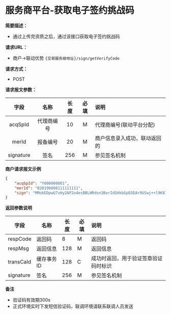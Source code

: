 # 服务商平台-获取电子签约挑战码

**简要描述：** 
- 通过上传完资质之后，通过该接口获取电子签约挑战码

**请求URL：** 
- 商户->联动优势
`{交易服务根地址}/sign/getVerifyCode`

**请求方式：**
- POST 

**请求报文参数：** 

|   字段    |    名称    | 长度 | 必填 | 说明                         |
| :-------: | :--------: | :--: | :--: | :--------------------------- |
|  acqSpId  | 代理商编号 |  10  |  M   | 代理商编号(联动平台分配)     |
|   merId   |  报备编号  |  20  |  M   | 商户信息录入成功，联动返回的 |
| signature |    签名    | 256  |  M   | 参见签名机制                 |

 **商户请求报文示例**

```json
{
	"acqSpId": "Y000000001",
	"merId": "B20190808111111111",
	"sign": "MMokEDpwU7vHy2AP2o4esBBLHRdsn3BorIdSHkbGpEOEAr9USwj++l9K8lyder2Yy/WmtEhyEL9xKiX4mS14ds7OKdzX6tGzy4qc2lsdRRSe5l9I9Gj7NdCLsq1TUccr2gnGibvu9UaAsCUCNmJqBrSW0YUl7+mVND9FFGecBe0="
}
```

 **返回参数说明** 

| 字段      | 名称       | 长度 | 必填 | 说明                                 |
| --------- | ---------- | ---- | ---- | :----------------------------------- |
| respCode  | 返回码     | 8    | M    | 返回码                               |
| respMsg   | 返回信息   | 128  | M    | 返回信息                             |
| transCaId | 缓存事务ID | 128  | C    | 成功时返回，用于验证签章验证码时标识 |
| signature | 签名       | 256  | M    | 参见签名机制                         |

**备注** 

- 验证码有效期300s
- 正式环境实时下发短信验证码，联调环境请联系联调人员发送
